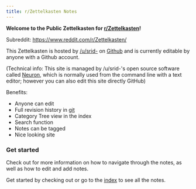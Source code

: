 ```yaml
---
title: r/Zettelkasten Notes
---
```


**Welcome to the Public Zettelkasten for [r/Zettelkasten](https://reddit.com/r/Zettelkasten/)!**

Subreddit: <https://www.reddit.com/r/Zettelkasten/>

This Zettelkasten is hosted by [/u/srid-](https://www.srid.ca) on [Github](https://github.com/srid/reddit.zettel.page) and is currently editable by anyone with a Github account. 

(Technical info: This site is managed by /u/srid-'s open source software called [Neuron](https://neuron.zettel.page/), which is normally used from the command line with a text editor; however you can also edit this site directly GitHub)

Benefits:
* Anyone can edit
* Full revision history in [git](https://github.com/srid/reddit.zettel.page)
* Category Tree view in the index
* Search function
* Notes can be tagged
* Nice looking site

### Get started

Check out <how-to-use> for more information on how to navigate through the notes, as well as how to edit and add notes.

Get started by checking out <zettelkasten> or go to the [index](https://reddit.zettel.page/z-index.html) to see all the notes.

